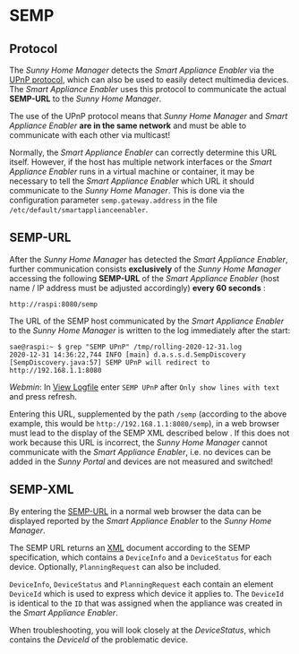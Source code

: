 # SEMP
## Protocol
The *Sunny Home Manager* detects the *Smart Appliance Enabler* via the [UPnP protocol](https://de.wikipedia.org/wiki/Universal_Plug_and_Play), which can also be used to easily detect multimedia devices. The *Smart Appliance Enabler* uses this protocol to communicate the actual **SEMP-URL** to the *Sunny Home Manager*.

The use of the UPnP protocol means that *Sunny Home Manager* and *Smart Appliance Enabler* **are in the same network** and must be able to communicate with each other via multicast!

Normally, the *Smart Appliance Enabler* can correctly determine this URL itself. However, if the host has multiple network interfaces or the *Smart Appliance Enabler* runs in a virtual machine or container, it may be necessary to tell the *Smart Appliance Enabler* which URL it should communicate to the *Sunny Home Manager*. This is done via the configuration parameter `semp.gateway.address` in the file `/etc/default/smartapplianceenabler`.

## SEMP-URL
<a name="url">

After the *Sunny Home Manager* has detected the *Smart Appliance Enabler*, further communication consists **exclusively** of the *Sunny Home Manager* accessing the following **SEMP-URL** of the *Smart Appliance Enabler* (host name / IP address must be adjusted accordingly) **every 60 seconds** :
```
http://raspi:8080/semp
```
The URL of the SEMP host communicated by the *Smart Appliance Enabler* to the *Sunny Home Manager* is written to the log immediately after the start:

```console
sae@raspi:~ $ grep "SEMP UPnP" /tmp/rolling-2020-12-31.log
2020-12-31 14:36:22,744 INFO [main] d.a.s.s.d.SempDiscovery [SempDiscovery.java:57] SEMP UPnP will redirect to http://192.168.1.1:8080
```

*Webmin*: In [View Logfile](#webmin-logs) enter `SEMP UPnP` after `Only show lines with text` and press refresh.

Entering this URL, supplemented by the path `/semp` (according to the above example, this would be `http://192.168.1.1:8080/semp`), in a web browser must lead to the display of the SEMP XML described below . If this does not work because this URL is incorrect, the *Sunny Home Manager* cannot communicate with the *Smart Appliance Enabler*, i.e. no devices can be added in the *Sunny Portal* and devices are not measured and switched!

## SEMP-XML
<a name="xml">

By entering the [SEMP-URL](#url) in a normal web browser the data can be displayed reported by the *Smart Appliance Enabler* to the *Sunny Home Manager*.

The SEMP URL returns an [XML](https://de.wikipedia.org/wiki/Extensible_Markup_Language) document according to the SEMP specification, which contains a `DeviceInfo` and a `DeviceStatus` for each device. Optionally, `PlanningRequest` can also be included.

`DeviceInfo`, `DeviceStatus` and `PlanningRequest` each contain an element `DeviceId` which is used to express which device it applies to. The `DeviceId` is identical to the `ID` that was assigned when the appliance was created in the *Smart Appliance Enabler*.

When troubleshooting, you will look closely at the *DeviceStatus*, which contains the *DeviceId* of the problematic device.
